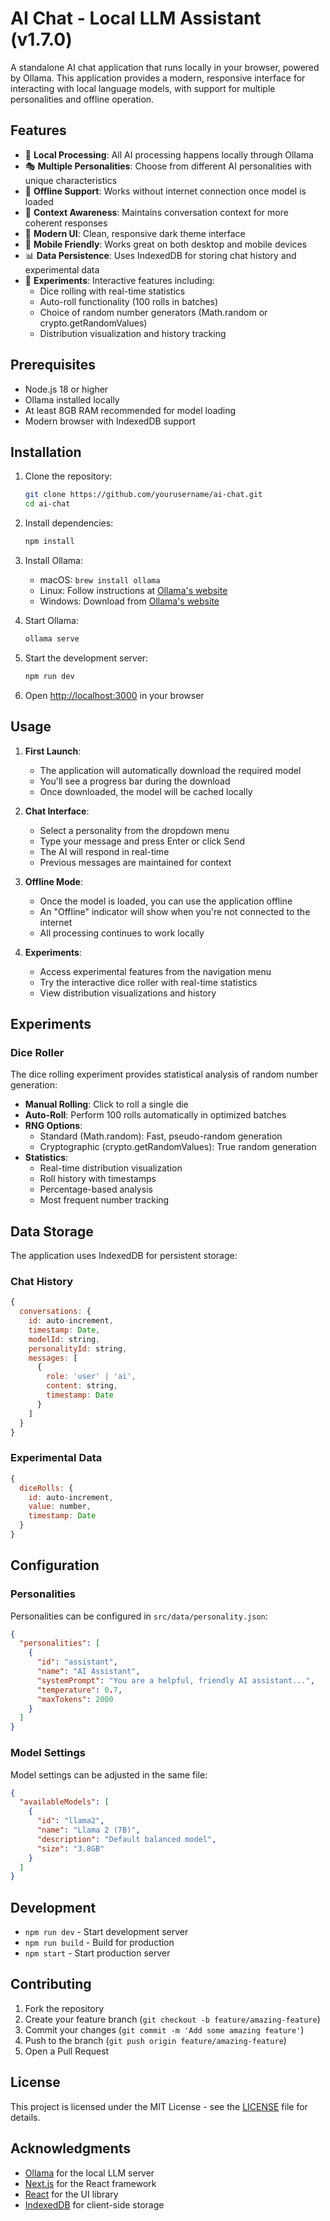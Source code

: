 # AI Chat - Local LLM Assistant (v1.7.0)

A standalone AI chat application that runs locally in your browser, powered by Ollama. This application provides a modern, responsive interface for interacting with local language models, with support for multiple personalities and offline operation.

## Features

- 🤖 **Local Processing**: All AI processing happens locally through Ollama
- 🎭 **Multiple Personalities**: Choose from different AI personalities with unique characteristics
- 💾 **Offline Support**: Works without internet connection once model is loaded
- 🧠 **Context Awareness**: Maintains conversation context for more coherent responses
- 🎨 **Modern UI**: Clean, responsive dark theme interface
- 📱 **Mobile Friendly**: Works great on both desktop and mobile devices
- 📊 **Data Persistence**: Uses IndexedDB for storing chat history and experimental data
- 🧪 **Experiments**: Interactive features including:
  - Dice rolling with real-time statistics
  - Auto-roll functionality (100 rolls in batches)
  - Choice of random number generators (Math.random or crypto.getRandomValues)
  - Distribution visualization and history tracking

## Prerequisites

- Node.js 18 or higher
- Ollama installed locally
- At least 8GB RAM recommended for model loading
- Modern browser with IndexedDB support

## Installation

1. Clone the repository:
   ```bash
   git clone https://github.com/yourusername/ai-chat.git
   cd ai-chat
   ```

2. Install dependencies:
   ```bash
   npm install
   ```

3. Install Ollama:
   - macOS: `brew install ollama`
   - Linux: Follow instructions at [Ollama's website](https://ollama.ai)
   - Windows: Download from [Ollama's website](https://ollama.ai)

4. Start Ollama:
   ```bash
   ollama serve
   ```

5. Start the development server:
   ```bash
   npm run dev
   ```

6. Open [http://localhost:3000](http://localhost:3000) in your browser

## Usage

1. **First Launch**:
   - The application will automatically download the required model
   - You'll see a progress bar during the download
   - Once downloaded, the model will be cached locally

2. **Chat Interface**:
   - Select a personality from the dropdown menu
   - Type your message and press Enter or click Send
   - The AI will respond in real-time
   - Previous messages are maintained for context

3. **Offline Mode**:
   - Once the model is loaded, you can use the application offline
   - An "Offline" indicator will show when you're not connected to the internet
   - All processing continues to work locally

4. **Experiments**:
   - Access experimental features from the navigation menu
   - Try the interactive dice roller with real-time statistics
   - View distribution visualizations and history

## Experiments

### Dice Roller
The dice rolling experiment provides statistical analysis of random number generation:

- **Manual Rolling**: Click to roll a single die
- **Auto-Roll**: Perform 100 rolls automatically in optimized batches
- **RNG Options**:
  - Standard (Math.random): Fast, pseudo-random generation
  - Cryptographic (crypto.getRandomValues): True random generation
- **Statistics**:
  - Real-time distribution visualization
  - Roll history with timestamps
  - Percentage-based analysis
  - Most frequent number tracking

## Data Storage

The application uses IndexedDB for persistent storage:

### Chat History
```javascript
{
  conversations: {
    id: auto-increment,
    timestamp: Date,
    modelId: string,
    personalityId: string,
    messages: [
      {
        role: 'user' | 'ai',
        content: string,
        timestamp: Date
      }
    ]
  }
}
```

### Experimental Data
```javascript
{
  diceRolls: {
    id: auto-increment,
    value: number,
    timestamp: Date
  }
}
```

## Configuration

### Personalities

Personalities can be configured in `src/data/personality.json`:

```json
{
  "personalities": [
    {
      "id": "assistant",
      "name": "AI Assistant",
      "systemPrompt": "You are a helpful, friendly AI assistant...",
      "temperature": 0.7,
      "maxTokens": 2000
    }
  ]
}
```

### Model Settings

Model settings can be adjusted in the same file:

```json
{
  "availableModels": [
    {
      "id": "llama2",
      "name": "Llama 2 (7B)",
      "description": "Default balanced model",
      "size": "3.8GB"
    }
  ]
}
```

## Development

- `npm run dev` - Start development server
- `npm run build` - Build for production
- `npm start` - Start production server

## Contributing

1. Fork the repository
2. Create your feature branch (`git checkout -b feature/amazing-feature`)
3. Commit your changes (`git commit -m 'Add some amazing feature'`)
4. Push to the branch (`git push origin feature/amazing-feature`)
5. Open a Pull Request

## License

This project is licensed under the MIT License - see the [LICENSE](LICENSE) file for details.

## Acknowledgments

- [Ollama](https://ollama.ai) for the local LLM server
- [Next.js](https://nextjs.org) for the React framework
- [React](https://reactjs.org) for the UI library
- [IndexedDB](https://developer.mozilla.org/en-US/docs/Web/API/IndexedDB_API) for client-side storage 